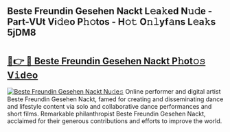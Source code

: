 ## Beste Freundin Gesehen Nackt L𝚎a𝚔ed N𝚞𝚍e - Part-VUt Vi𝚍𝚎o P𝚑𝚘tos - H𝚘𝚝 O𝚗𝚕yf𝚊ns L𝚎a𝚔s 5jDM8

# <h2><a href="http://kf2cm4g.oniu.top/?m=Beste+Freundin+Gesehen+Nackt">🔗👉 🔴 Beste Freundin Gesehen Nackt P𝚑ot𝚘𝚜 V𝚒d𝚎o</a></h2>

[![Beste Freundin Gesehen Nackt Nu𝚍e𝚜](https://i.imgur.com/0qMVB7G.gif)](http://kf2cm4g.oniu.top/?m=Beste+Freundin+Gesehen+Nackt)
Online performer and digital artist Beste Freundin Gesehen Nackt, famed for creating and disseminating dance and lifestyle content via solo and collaborative dance performances and short films. Remarkable philanthropist Beste Freundin Gesehen Nackt, acclaimed for their generous contributions and efforts to improve the world.  
